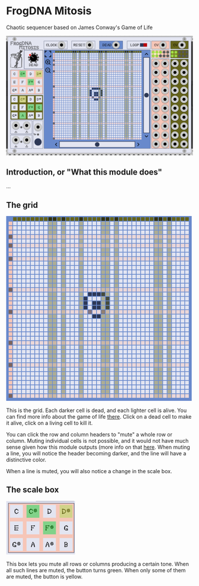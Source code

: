 # FrogDNA Mitosis

Chaotic sequencer based on James Conway's Game of Life

![alt text](https://github.com/FrogDNA/Rack-Modules/blob/main/manual/mitosis.png "Mitosis module in full")

## Introduction, or "What this module does"

...

## The grid

![alt text](https://github.com/FrogDNA/Rack-Modules/blob/main/manual/grid.png "Mitosis module grid")

This is the grid. Each darker cell is dead, and each lighter cell is alive. You can find more info about the game of life [there](https://www.conwaylife.com/wiki/Conway%27s_Game_of_Life).
Click on a dead cell to make it alive, click on a living cell to kill it.

You can click the row and column headers to "mute" a whole row or column. Muting individual cells is not possible, and it would not have much sense given how this module outputs (more info on that [here](later). When muting a line, you will notice the header becoming darker, and the line will have a distinctive color.

When a line is muted, you will also notice a change in the scale box.

## The scale box

![alt_text](https://github.com/FrogDNA/Rack-Modules/blob/main/manual/scale_box.png "The scale box")

This box lets you mute all rows or columns producing a certain tone. When all such lines are muted, the button turns green. When only some of them are muted, the button is yellow.



